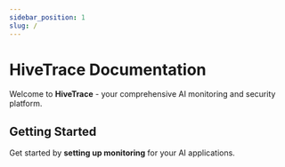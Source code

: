 ```yaml
---
sidebar_position: 1
slug: /
---
```


# HiveTrace Documentation

Welcome to **HiveTrace** - your comprehensive AI monitoring and security platform.

## Getting Started

Get started by **setting up monitoring** for your AI applications.
